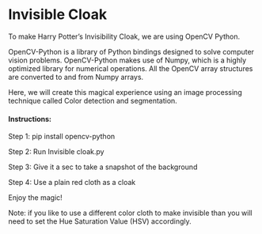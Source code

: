 # Invisible Cloak

To make Harry Potter’s Invisibility Cloak, we are using OpenCV Python.

OpenCV-Python is a library of Python bindings designed to solve computer vision problems. OpenCV-Python makes use of Numpy, which is a highly optimized library for numerical operations. All the OpenCV array structures are converted to and from Numpy arrays.

Here, we will create this magical experience using an image processing technique called Color detection and segmentation.

#### Instructions:

Step 1: pip install opencv-python

Step 2: Run Invisible cloak.py

Step 3: Give it a sec to take a snapshot of the background 

Step 4: Use a plain red cloth as a cloak

Enjoy the magic!

Note: if you like to use a different color cloth to make invisible than you will need to set the Hue Saturation Value (HSV) accordingly.
